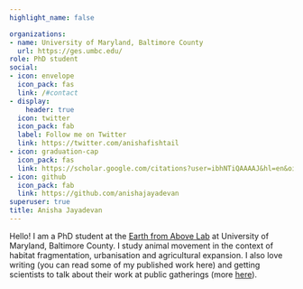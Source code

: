 ```yaml
---
highlight_name: false

organizations:
- name: University of Maryland, Baltimore County
  url: https://ges.umbc.edu/
role: PhD student
social:
- icon: envelope
  icon_pack: fas
  link: /#contact
- display:
    header: true
  icon: twitter
  icon_pack: fab
  label: Follow me on Twitter
  link: https://twitter.com/anishafishtail
- icon: graduation-cap
  icon_pack: fas
  link: https://scholar.google.com/citations?user=ibhNTiQAAAAJ&hl=en&oi=ao
- icon: github
  icon_pack: fab
  link: https://github.com/anishajayadevan
superuser: true
title: Anisha Jayadevan
---
```


Hello! I am a PhD student at the [Earth from Above Lab](https://www.theearthfromabove.com/) at University of Maryland, Baltimore County. I study animal movement in the context of habitat fragmentation, urbanisation and agricultural expansion. I also love writing (you can read some of my published work here) and getting scientists to talk about their work at public gatherings (more [here](https://cafeoikos.wordpress.com/)).
